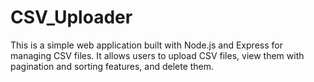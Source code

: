 # CSV_Uploader
This is a simple web application built with Node.js and Express for managing CSV files. It allows users to upload CSV files, view them with pagination and sorting features, and delete them.
